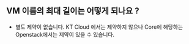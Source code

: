 ## VM 이름의 최대 길이는 어떻게 되나요 ?
- 별도 제약이 없습니다. KT Cloud 에서는 제약하지 않으나 Core에 해당하는 Openstack에서는 제약이 있을 수 있습니다.
